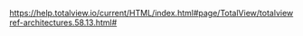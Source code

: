 https://help.totalview.io/current/HTML/index.html#page/TotalView/totalviewref-architectures.58.13.html#